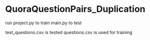 # QuoraQuestionPairs_Duplication

run project.py to train 
main.py to test 

test_questions.csv is tested 
questions.csv is used for training 
